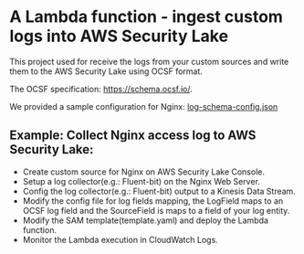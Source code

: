 # A Lambda function - ingest custom logs into AWS Security Lake

This project used for receive the logs from your custom sources and write them to the AWS Security Lake using OCSF format.

The OCSF specification: https://schema.ocsf.io/. 

We provided a sample configuration for Nginx: [log-schema-config.json](security-lake-custom-source-ingestion-lambda/config-example/log-schema-config.json)

## Example: Collect Nginx access log to AWS Security Lake:
- Create custom source for Nginx on AWS Security Lake Console.
- Setup a log collector(e.g.: Fluent-bit) on the Nginx Web Server.
- Config the log collector(e.g.: Fluent-bit) output to a Kinesis Data Stream.
- Modify the config file for log fields mapping, the LogField maps to an OCSF log field and the SourceField is maps to a field of your log entity.
- Modify the SAM template(template.yaml) and deploy the Lambda function.
- Monitor the Lambda execution in CloudWatch Logs.
